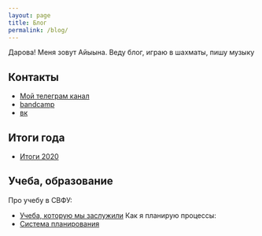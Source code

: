 ```yaml
---
layout: page
title: Блог
permalink: /blog/
---
```


Дарова! Меня зовут Айыына. Веду блог, играю в шахматы, пишу музыку 

## Контакты

- [Мой телеграм канал](https://t.me/+RddPCnYtiyJ24nTY)
- [bandcamp](https://keresm.bandcamp.com/)
- [вк](https://vk.com/keresm)

## Итоги года
- [Итоги 2020](http://keresm.ru/2021-01-14-Выводы/)

## Учеба, образование
Про учебу в СВФУ:
- [Учеба, которую мы заслужили](http://keresm.ru/2020-11-21-study/)
Как я планирую процессы:
- [Система планирования](http://keresm.ru/2021-08-16-notion/)
